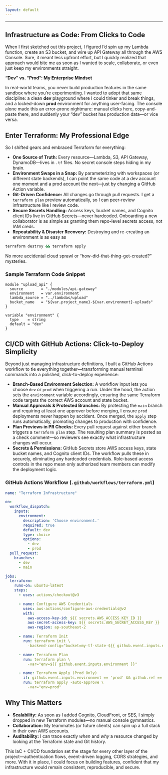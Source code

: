 ```yaml
---
layout: default
---
```

-----------------------------
## Infrastructure as Code: From Clicks to Code

When I first sketched out this project, I figured I’d spin up my Lambda function, create an S3 bucket, and wire up API Gateway all through the AWS Console. Sure, it meant less upfront effort, but I quickly realized that approach would bite me as soon as I wanted to scale, collaborate, or even just keep my environments straight.

**“Dev” vs. “Prod”: My Enterprise Mindset**

In real-world teams, you never build production features in the same sandbox where you’re experimenting. I wanted to adopt that same discipline: a clean **dev** playground where I could tinker and break things, and a locked-down **prod** environment for anything user-facing. The console alone made this an error-prone nightmare: manual clicks here, copy-and-paste there, and suddenly your “dev” bucket has production data—or vice versa.

## **Enter Terraform: My Professional Edge**

So I shifted gears and embraced Terraform for everything:

* **One Source of Truth:** Every resource—Lambda, S3, API Gateway, DynamoDB—lives in `.tf` files. No secret console steps hiding in my brain.
* **Environment Swaps in a Snap:** By parameterizing with workspaces (or different state backends), I can point the same code at a dev account one moment and a prod account the next—just by changing a GitHub Action variable.
* **Git-Driven Confidence:** All changes go through pull requests. I get a `terraform plan` preview automatically, so I can peer-review infrastructure like I review code.
* **Secure Secrets Handling:** Access keys, bucket names, and Cognito client IDs live in GitHub Secrets—never hardcoded. Onboarding a new collaborator is as simple as granting them repo-level secrets access, not IAM creds.
* **Repeatability & Disaster Recovery:** Destroying and re-creating an environment is as easy as 
```bash
terraform destroy && terraform apply
```


No more accidental cloud sprawl or “how-did-that-thing-get-created?” mysteries.

### Sample Terraform Code Snippet

```hcl
module "upload_api" {
  source        = "./modules/api-gateway"
  environment   = var.environment
  lambda_source = "../lambdas/upload"
  bucket_name   = "${var.project_name}-${var.environment}-uploads"
}

variable "environment" {
  type    = string
  default = "dev"
}
```

## **CI/CD with GitHub Actions: Click-to-Deploy Simplicity**

Beyond just managing infrastructure definitions, I built a GitHub Actions workflow to tie everything together—transforming manual terminal commands into a polished, click-to-deploy experience:

* **Branch-Based Environment Selection:** A workflow input lets you choose `dev` or `prod` when triggering a run. Under the hood, the action sets the `environment` variable accordingly, ensuring the same Terraform code targets the correct AWS account and state bucket.
* **Manual Approvals & Protected Branches:** By protecting the `main` branch and requiring at least one approver before merging, I ensure `prod` deployments never happen by accident. Once merged, the `apply` step runs automatically, promoting changes to production with confidence.
* **Plan Previews in PR Checks:** Every pull request against either branch triggers a `terraform plan` step. The resulting plan summary is posted as a check comment—so reviewers see exactly what infrastructure changes will occur.
* **Secrets & Permissions:** GitHub Secrets store AWS access keys, state bucket names, and Cognito client IDs. The workflow pulls these in securely, eliminating any hardcoded credentials. Role-based access controls in the repo mean only authorized team members can modify the deployment logic.

### GitHub Actions Workflow (`.github/workflows/terraform.yml`)

```yaml
name: "Terraform Infrastructure"

on:
  workflow_dispatch:
    inputs:
      environment:
        description: 'Choose environment.'
        required: true
        default: dev
        type: choice
        options:
          - dev
          - prod
  pull_request:
    branches:
      - dev
      - main

jobs:
  terraform:
    runs-on: ubuntu-latest
    steps:
      - uses: actions/checkout@v3

      - name: Configure AWS Credentials
        uses: aws-actions/configure-aws-credentials@v2
        with:
          aws-access-key-id: ${{ secrets.AWS_ACCESS_KEY_ID }}
          aws-secret-access-key: ${{ secrets.AWS_SECRET_ACCESS_KEY }}
          aws-region: ap-southeast-2

      - name: Terraform Init
        run: terraform init \
          -backend-config="bucket=my-tf-state-${{ github.event.inputs.environment }}"

      - name: Terraform Plan
        run: terraform plan \
          -var="env=${{ github.event.inputs.environment }}"

      - name: Terraform Apply (Prod Only)
        if: github.event.inputs.environment == 'prod' && github.ref == 'refs/heads/main'
        run: terraform apply -auto-approve \
          -var="env=prod"
```

## **Why This Matters**

* **Scalability:** As soon as I added Cognito, CloudFront, or SES, I simply dropped in new Terraform modules—no manual console gymnastics.
* **Collaboration:** My teammates (or future clients) can spin up a full stack in their own AWS accounts.
* **Auditability:** I can trace exactly *when* and *why* a resource changed by looking at the Terraform state and Git history.

This IaC + CI/CD foundation set the stage for every other layer of the project—authentication flows, event-driven logging, CORS strategies, and more. With it in place, I could focus on building features, confident that my infrastructure would remain consistent, reproducible, and secure.



